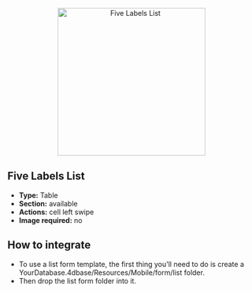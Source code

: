 <p align="center"><img src="https://developer.4d.com/4d-for-ios/docs/assets/en/templates/Five-Labels-List-List-form.gif" alt="Five Labels List" height="auto" width="300"></p>

## Five Labels List

* **Type:** Table
* **Section:** available
* **Actions:** cell left swipe
* **Image required:** no

## How to integrate

* To use a list form template, the first thing you'll need to do is create a YourDatabase.4dbase/Resources/Mobile/form/list folder.
* Then drop the list form folder into it.
